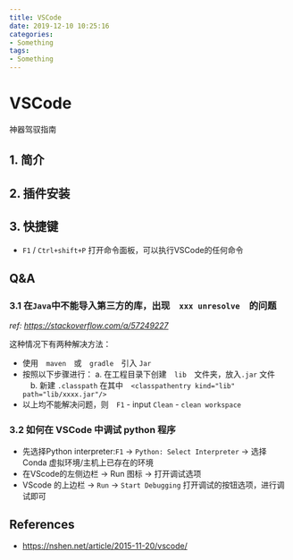 ```yaml
---
title: VSCode
date: 2019-12-10 10:25:16
categories:
- Something
tags:
- Something
---
```


# VSCode

神器驾驭指南

## 1. 简介

## 2. 插件安装

## 3. 快捷键

- `F1` / `Ctrl+shift+P` 打开命令面板，可以执行VSCode的任何命令

## Q&A

### 3.1 在`Java`中不能导入第三方的库，出现　`xxx unresolve`　的问题

*ref: https://stackoverflow.com/a/57249227*

这种情况下有两种解决方法：

- 使用　`maven`　或　`gradle`　引入 `Jar`
- 按照以下步骤进行： a. 在工程目录下创建　`lib`　文件夹，放入`.jar` 文件 　b. 新建 `.classpath` 在其中　`<classpathentry kind="lib" path="lib/xxxx.jar"/>`
- 以上均不能解决问题，则　`F1` - input `Clean` - `clean workspace`

### 3.2 如何在 VSCode 中调试 python 程序

- 先选择Python interpreter:`F1` -> `Python: Select Interpreter` -> 选择 Conda 虚拟环境/主机上已存在的环境
- 在VScode的左侧边栏 -> Run 图标 -> 打开调试选项
- VScode 的上边栏 -> `Run` -> `Start Debugging` 打开调试的按钮选项，进行调试即可

## References

- https://nshen.net/article/2015-11-20/vscode/